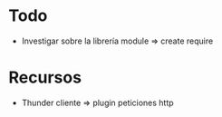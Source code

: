 # Todo
- Investigar sobre la librería module => create require

# Recursos
- Thunder cliente => plugin peticiones http